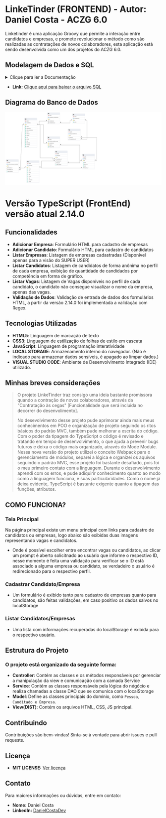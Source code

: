 # LinkeTinder (FRONTEND) - Autor: Daniel Costa - ACZG 6.0

Linketinder é uma aplicação Groovy que permite a interação entre candidatos e empresas, e promete revolucionar o método como são realizadas as contratações de novos colaboradores, esta aplicação está sendo desenvolvida como um dos projetos do ACZG 6.0.

## Modelagem de Dados e SQL

<details><summary>Clique para ler a Documentação</summary>

## Tecnologias Utilizadas

- **POSTGRESQL**: Banco de dados utilizado para comportar os dados (Versão: 17.0)
- **PGADMIN**: SGBD (Sistema de gerenciamento de Banco de dados do Postgres). Utilizei principalmente para elaboração do Diagrama de Entidade e Relacionamento, e para execução dos scripts SQL

# Modelagem de Dados Linketinder

A partir dessa estrutura e da implementação em código, o sistema será capaz de permitir que empresas publiquem vagas, candidatos possam curtir essas vagas e empresas possam curtir candidatos diretamente. Segue abaixo uma explicação de cada entidade e suas relações.

## Entidades Principais
**Candidatos (candidatos)**

Armazena as informações pessoais dos candidatos, como nome, sobrenome, email, telefone, CPF, formação e uma breve descrição.
Os candidatos podem curtir vagas específicas, mas não podem curtir empresas diretamente.

**Empresas (empresas)**

Armazena as informações das empresas, como nome, CNPJ, email, endereço e uma descrição.
As empresas podem curtir diretamente os perfis de candidatos, demonstrando interesse.

**Vagas (vagas)**

Representa as oportunidades de emprego criadas pelas empresas, com detalhes como nome da vaga, descrição e local.
Os candidatos podem curtir as vagas, e essa interação é armazenada na tabela de curtidas.

## Relacionamentos

**Candidatos - Competências (candidato_competencias)**

Relação de muitos para muitos (N) entre candidatos e competências. Cada candidato pode ter várias competências, e uma competência pode ser compartilhada por vários candidatos.

**Vagas - Competências (vaga_competencia)**

Relação de muitos para muitos (N) entre vagas e competências. Cada vaga pode requerer várias competências, e uma competência pode ser exigida por várias vagas.

**Curtidas de Candidatos em Vagas (curtida_candidato_vaga)**

Relaciona candidatos e vagas em uma relação de muitos para muitos (N).
Armazena as curtidas feitas por candidatos em vagas específicas, sem qualquer interação direta com as empresas.

**Curtidas de Empresas em Candidatos (curtida_empresa_candidato)**

Relaciona empresas e candidatos em uma relação de muitos para muitos (N).
As empresas podem visualizar e curtir os candidatos diretamente, demonstrando interesse por perfis específicos.

**Matches (matches)**

Armazena os matches entre empresas e candidatos, quando ambos demonstram interesse.
Um match ocorre quando um candidato curte uma vaga e a empresa responsável pela vaga curte o candidato.

## Fluxo de Curtidas

**Candidatos curtem vagas:** Os candidatos não interagem diretamente com as empresas. Eles podem curtir apenas as vagas publicadas pelas empresas.

**Empresas curtem candidatos:** As empresas têm a capacidade de curtir diretamente o perfil dos candidatos, sem a necessidade de uma interação inicial por parte do candidato.

## Minhas considerações

Esta modelagem permite uma dinâmica de match semelhante a aplicativos de relacionamento (No caso especificamente o Tinder), onde tanto candidatos quanto empresas podem demonstrar interesse uns nos outros.

A estrutura de curtidas mediada pelas vagas permite que candidatos interajam apenas com as oportunidades de emprego, enquanto as empresas podem interagir diretamente com os perfis de candidatos.
</details>

- **Link:** [Clique aqui para baixar o arquivo SQL](https://github.com/danielcostadev/linketinder-frontend/raw/master/linketinder-db.sql)

## Diagrama do Banco de Dados

![Diagrama de Entidade e Relacionamento do Linketinder](linketinder-DER.png)

# Versão TypeScript (FrontEnd) versão atual 2.14.0

## Funcionalidades

- **Adicionar Empresa**: Formulário HTML para cadastro de empresas
- **Adicionar Candidato**: Formulário HTML para cadastro de candidatos
- **Listar Empresas**: Listagem de empresas cadastradas (Disponível apenas para a visão do SUPER USER)
- **Listar Candidatos**: Listagem de candidatos de forma anônima no perfil de cada empresa, exibição de quantidade de candidados por competência em forma de gráfico.
- **Listar Vagas**: Listagem de Vagas disponíveis no perfil de cada candidato, o candidato não consegue visualizar o nome da empresa, apenas das vagas.
- **Validação de Dados**: Validação de entrada de dados dos formulários HTML, a partir da versão 2.14.0 foi implementada a validação com Regex.

## Tecnologias Utilizadas

- **HTML5**: Linguagem de marcação de texto
- **CSS3**: Linguagem de estilização de folhas de estilo em cascata
- **JavaScript**: Linguagem de programação interatividade
- **LOCAL STORAGE**: Armazenamento interno do navegador. (Não é indicado para armazenar dados sensíveis, é apagado ao limpar dados.)
- **VISUAL STUDIO CODE**: Ambiente de Desenvolvimento Integrado (IDE) utilizado.

## Minhas breves considerações

> O projeto LinkeTinder traz consigo uma ideia bastante promissora quando a contração de novos colaboradores, através da "Contratação às cegas" [Funcionalidade que será incluida no decorrer do desenvolimento].
> 
> No desevolvimento desse projeto pude aprimorar ainda mais meus conhecimentos em POO e organização de projeto seguindo os ritos básicos do padrão MVC, também pude melhorar a escrita do código. 
> Com o poder da tipagem do TypeScript o código é revisado e tratando em tempo de desenvolvimento, o que ajuda a prevenir bugs futuros e deixa o código mais organizado, através do Mode Module.
> Nessa nova versão do projeto utilizei o conceito Webpack para o gerenciamento de módulos, separei a lógica e organizei os aquivos seguindo o padrão MVC, esse projeto foi bastante desafiado, pois foi o meu primeiro contato com a linguagem.
> Durante o desenvolvimento aprendi com os erros, e pude adiquirir conhecimento quanto ao modo como a linguagem funciona, e suas particularidades. Como o nome já deixa evidente, TypeScript é bastante exigente quanto a tipagem das funções, atributos.


## COMO FUNCIONA?
### Tela Principal
Na página principal existe um menu principal com links para cadastro de candidatos ou empresas, logo abaixo são exibidas duas imagens representando vagas e candidatos.
- Onde é possível escolher entre encontrar vagas ou candidatos, ao clicar um prompt é aberto solicitnado ao usuário que informe o respectivo ID, nesse momento é feita uma validação para verificar se o ID está associado a alguma empresa ou candidato, se verdadeiro o usuário é redirecionado para o respectivo perfil.
### Cadastrar Candidato/Empresa
- Um formulário é exibido tanto para cadastro de empresas quanto para candidatos, são feitas validações, em caso positivo os dados salvos no localStorage
### Listar Candidatos/Empresas
- Uma lista com informações recuperadas do localStorage é exibida para o respectivo usuário.

## Estrutura do Projeto

### O projeto está organizado da seguinte forma:

- **Controller**: Contém as classes e os métodos responsáveis por gerenciar a manipulação da view e comunicação com a camada Service
- **Service**: Contém as classes responsáveis pela lógica do négócio e realiza chamadas a classe DAO que se comunica com o localStorage
- **Model**: Define as classes principais do domínio, como `Pessoa, Canditado e Empresa`.
- **View(DIST)**: Contém os arquivos HTML, CSS, JS principal.

## Contribuindo

Contribuições são bem-vindas! Sinta-se à vontade para abrir issues e pull requests.

## Licença

- **MIT LICENSE:** [Ver licença](https://github.com/danielcostadev/Linketinder-Project/blob/master/LICENSE)


## Contato

Para maiores informações ou dúvidas, entre em contato:

- **Nome:** Daniel Costa
- **LinkedIn:** [DanielCostaDev](https://www.linkedin.com/in/danielcostadev)

